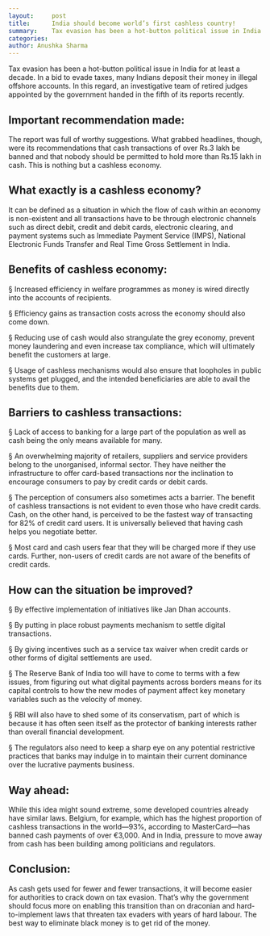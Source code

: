 ```yaml
---
layout:     post
title:      India should become world’s first cashless country!
summary:    Tax evasion has been a hot-button political issue in India for at least a decade. In a bid to evade taxes, many Indians deposit their money in illegal offshore accounts. In this regard, an investigative team of retired judges appointed by the government handed in the fifth of its reports recently.
categories: 
author: Anushka Sharma
---
```


Tax evasion has been a hot-button political issue in India for at least a decade. In a bid to evade taxes, many Indians deposit their money in illegal offshore accounts. In this regard, an investigative team of retired judges appointed by the government handed in the fifth of its reports recently.

## Important recommendation made:

The report was full of worthy suggestions. What grabbed headlines, though, were its recommendations that cash transactions of over Rs.3 lakh be banned and that nobody should be permitted to hold more than Rs.15 lakh in cash. This is nothing but a cashless economy.

## What exactly is a cashless economy?

It can be defined as a situation in which the flow of cash within an economy is non-existent and all transactions have to be through electronic channels such as direct debit, credit and debit cards, electronic clearing, and payment systems such as Immediate Payment Service (IMPS), National Electronic Funds Transfer and Real Time Gross Settlement in India.

## Benefits of cashless economy:

§  Increased efficiency in welfare programmes as money is wired directly into the accounts of recipients.

§  Efficiency gains as transaction costs across the economy should also come down.

§  Reducing use of cash would also strangulate the grey economy, prevent money laundering and even increase tax compliance, which will ultimately benefit the customers at large.

§  Usage of cashless mechanisms would also ensure that loopholes in public systems get plugged, and the intended beneficiaries are able to avail the benefits due to them.

 

## Barriers to cashless transactions:

§  Lack of access to banking for a large part of the population as well as cash being the only means available for many.

§  An overwhelming majority of retailers, suppliers and service providers belong to the unorganised, informal sector. They have neither the infrastructure to offer card-based transactions nor the inclination to encourage consumers to pay by credit cards or debit cards.

§  The perception of consumers also sometimes acts a barrier. The benefit of cashless transactions is not evident to even those who have credit cards. Cash, on the other hand, is perceived to be the fastest way of transacting for 82% of credit card users. It is universally believed that having cash helps you negotiate better.

§  Most card and cash users fear that they will be charged more if they use cards. Further, non-users of credit cards are not aware of the benefits of credit cards.

## How can the situation be improved?

§  By effective implementation of initiatives like Jan Dhan accounts.

§  By putting in place robust payments mechanism to settle digital transactions.

§  By giving incentives such as a service tax waiver when credit cards or other forms of digital settlements are used.

§  The Reserve Bank of India too will have to come to terms with a few issues, from figuring out what digital payments across borders means for its capital controls to how the new modes of payment affect key monetary variables such as the velocity of money.

§  RBI will also have to shed some of its conservatism, part of which is because it has often seen itself as the protector of banking interests rather than overall financial development.

§  The regulators also need to keep a sharp eye on any potential restrictive practices that banks may indulge in to maintain their current dominance over the lucrative payments business.

## Way ahead:

While this idea might sound extreme, some developed countries already have similar laws. Belgium, for example, which has the highest proportion of cashless transactions in the world—93%, according to MasterCard—has banned cash payments of over €3,000. And in India, pressure to move away from cash has been building among politicians and regulators.

## Conclusion:

As cash gets used for fewer and fewer transactions, it will become easier for authorities to crack down on tax evasion. That’s why the government should focus more on enabling this transition than on draconian and hard-to-implement laws that threaten tax evaders with years of hard labour. The best way to eliminate black money is to get rid of the money.
